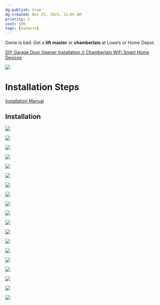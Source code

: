 ```yaml
---
dg-publish: true
dg-created: Nov 25, 2023, 11:05 AM
priority: 5
cost: $80
tags: [oakmore]
---
```


Genie is bad. Get a **lift master** or **chamberlain** at Lowe’s or Home Depot.

[DIY Garage Door Opener Installation // Chamberlain WiFi Smart Home Devices](https://www.youtube.com/watch?v=OSaqvHKCWpg)

![](https://www.fixgaragedoorsandiego.com/wp-content/uploads/2016/09/opener-installation-manuals.jpg)


# Installation Steps

[Installation Manual](https://content.interlinebrands.com/product/document/10065/312778048_Owners.pdf)

## Installation

![](https://i.imgur.com/mYlz78K.png)


![](https://i.imgur.com/dw2zBZg.png)

![](https://i.imgur.com/JieiJxZ.png)

![](https://i.imgur.com/9Tmirh0.png)

![](https://i.imgur.com/domLPs1.png)

![](https://i.imgur.com/XKEGOvC.png)

![](https://i.imgur.com/5BDjhix.png)

![](https://i.imgur.com/Cwjqlgb.png)

![](https://i.imgur.com/FWmf1be.png)

![](https://i.imgur.com/tQwRfCC.png)

![](https://i.imgur.com/SPVMWJT.png)

![](https://i.imgur.com/H3YW2y4.png)

![](https://i.imgur.com/xw1UE9q.png)

![](https://i.imgur.com/x7T9KaA.png)

![](https://i.imgur.com/k8vdAmG.png)

![](https://i.imgur.com/4HxTW5B.png)

![](https://i.imgur.com/ZocKnPl.png)

![](https://i.imgur.com/llIAAUn.png)

![](https://i.imgur.com/6uyq3AF.png)
